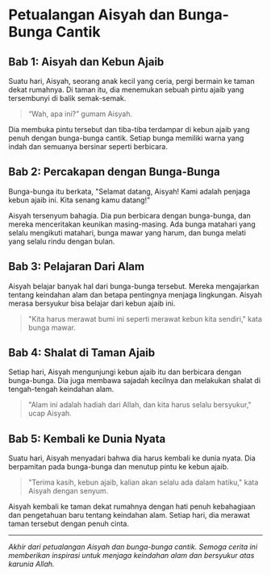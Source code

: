 # **Petualangan Aisyah dan Bunga-Bunga Cantik**

## Bab 1: Aisyah dan Kebun Ajaib

Suatu hari, Aisyah, seorang anak kecil yang ceria, pergi bermain ke taman dekat rumahnya. Di taman itu, dia menemukan sebuah pintu ajaib yang tersembunyi di balik semak-semak.

> “Wah, apa ini?” gumam Aisyah.

Dia membuka pintu tersebut dan tiba-tiba terdampar di kebun ajaib yang penuh dengan bunga-bunga cantik. Setiap bunga memiliki warna yang indah dan semuanya bersinar seperti berbicara.

## Bab 2: Percakapan dengan Bunga-Bunga

Bunga-bunga itu berkata, "Selamat datang, Aisyah! Kami adalah penjaga kebun ajaib ini. Kita senang kamu datang!"

Aisyah tersenyum bahagia. Dia pun berbicara dengan bunga-bunga, dan mereka menceritakan keunikan masing-masing. Ada bunga matahari yang selalu mengikuti matahari, bunga mawar yang harum, dan bunga melati yang selalu rindu dengan bulan.

## Bab 3: Pelajaran Dari Alam

Aisyah belajar banyak hal dari bunga-bunga tersebut. Mereka mengajarkan tentang keindahan alam dan betapa pentingnya menjaga lingkungan. Aisyah merasa bersyukur bisa belajar dari kebun ajaib ini.

> "Kita harus merawat bumi ini seperti merawat kebun kita sendiri," kata bunga mawar.

## Bab 4: Shalat di Taman Ajaib

Setiap hari, Aisyah mengunjungi kebun ajaib itu dan berbicara dengan bunga-bunga. Dia juga membawa sajadah kecilnya dan melakukan shalat di tengah-tengah keindahan alam.

> "Alam ini adalah hadiah dari Allah, dan kita harus selalu bersyukur," ucap Aisyah.

## Bab 5: Kembali ke Dunia Nyata

Suatu hari, Aisyah menyadari bahwa dia harus kembali ke dunia nyata. Dia berpamitan pada bunga-bunga dan menutup pintu ke kebun ajaib.

> "Terima kasih, kebun ajaib, kalian akan selalu ada dalam hatiku," kata Aisyah dengan senyum.

Aisyah kembali ke taman dekat rumahnya dengan hati penuh kebahagiaan dan pengetahuan baru tentang keindahan alam. Setiap hari, dia merawat taman tersebut dengan penuh cinta.

---

*Akhir dari petualangan Aisyah dan bunga-bunga cantik. Semoga cerita ini memberikan inspirasi untuk menjaga keindahan alam dan bersyukur atas karunia Allah.*
